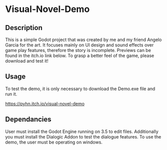 # Visual-Novel-Demo

## Description

This is a simple Godot project that was created by me and my friend Angelo Garcia for the art. It focuses mainly on UI design and sound effects over game play features, therefore the story is incomplete. Previews can be found in the itch.io link below. To grasp a better feel of the game, please download and test it!

## Usage

To test the demo, it is only necessary to download the Demo.exe file and run it.

https://pyhn.itch.io/visual-novel-demo

## Dependancies

User must install the Godot Engine running on 3.5 to edit files. Additionally you must install the Dialogic Addon to test the dialogue features. To use the demo, the user must be operating on windows.
